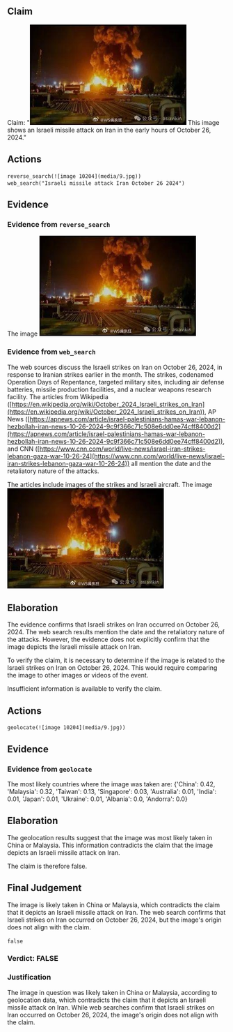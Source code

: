 ## Claim
Claim: "![image 10204](media/9.jpg) This image shows an Israeli missile attack on Iran in the early hours of October 26, 2024."

## Actions
```
reverse_search(![image 10204](media/9.jpg))
web_search("Israeli missile attack Iran October 26 2024")
```

## Evidence
### Evidence from `reverse_search`
The image ![image 10204](media/9.jpg)

### Evidence from `web_search`
The web sources discuss the Israeli strikes on Iran on October 26, 2024, in response to Iranian strikes earlier in the month. The strikes, codenamed Operation Days of Repentance, targeted military sites, including air defense batteries, missile production facilities, and a nuclear weapons research facility. The articles from Wikipedia ([https://en.wikipedia.org/wiki/October_2024_Israeli_strikes_on_Iran](https://en.wikipedia.org/wiki/October_2024_Israeli_strikes_on_Iran)), AP News ([https://apnews.com/article/israel-palestinians-hamas-war-lebanon-hezbollah-iran-news-10-26-2024-9c9f366c71c508e6dd0ee74cff8400d2](https://apnews.com/article/israel-palestinians-hamas-war-lebanon-hezbollah-iran-news-10-26-2024-9c9f366c71c508e6dd0ee74cff8400d2)), and CNN ([https://www.cnn.com/world/live-news/israel-iran-strikes-lebanon-gaza-war-10-26-24](https://www.cnn.com/world/live-news/israel-iran-strikes-lebanon-gaza-war-10-26-24)) all mention the date and the retaliatory nature of the attacks.

The articles include images of the strikes and Israeli aircraft. The image ![image 10204](media/9.jpg)

## Elaboration
The evidence confirms that Israeli strikes on Iran occurred on October 26, 2024. The web search results mention the date and the retaliatory nature of the attacks. However, the evidence does not explicitly confirm that the image depicts the Israeli missile attack on Iran.

To verify the claim, it is necessary to determine if the image is related to the Israeli strikes on Iran on October 26, 2024. This would require comparing the image to other images or videos of the event.

Insufficient information is available to verify the claim.


## Actions
```
geolocate(![image 10204](media/9.jpg))
```

## Evidence
### Evidence from `geolocate`
The most likely countries where the image was taken are: {'China': 0.42, 'Malaysia': 0.32, 'Taiwan': 0.13, 'Singapore': 0.03, 'Australia': 0.01, 'India': 0.01, 'Japan': 0.01, 'Ukraine': 0.01, 'Albania': 0.0, 'Andorra': 0.0}

## Elaboration
The geolocation results suggest that the image was most likely taken in China or Malaysia. This information contradicts the claim that the image depicts an Israeli missile attack on Iran.

The claim is therefore false.


## Final Judgement
The image is likely taken in China or Malaysia, which contradicts the claim that it depicts an Israeli missile attack on Iran. The web search confirms that Israeli strikes on Iran occurred on October 26, 2024, but the image's origin does not align with the claim.

`false`

### Verdict: FALSE

### Justification
The image in question was likely taken in China or Malaysia, according to geolocation data, which contradicts the claim that it depicts an Israeli missile attack on Iran. While web searches confirm that Israeli strikes on Iran occurred on October 26, 2024, the image's origin does not align with the claim.
